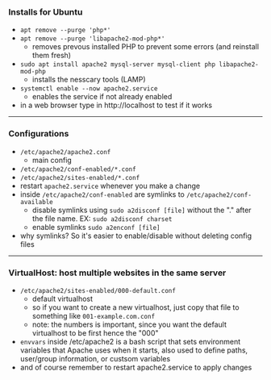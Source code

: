 ### Installs for Ubuntu
- `apt remove --purge 'php*'`
- `apt remove --purge 'libapache2-mod-php*'`
  - removes prevous installed PHP to prevent some errors (and reinstall them fresh)
- `sudo apt install apache2 mysql-server mysql-client php libapache2-mod-php`
  - installs the nesscary tools (LAMP)
- `systemctl enable --now apache2.service`
  - enables the service if not already enabled
- in a web browser type in http://localhost to test if it works
___
### Configurations
- `/etc/apache2/apache2.conf`
  - main config
- `/etc/apache2/conf-enabled/*.conf`
- `/etc/apache2/sites-enabled/*.conf`
- restart `apache2.service` whenever you make a change
- inside `/etc/apache2/conf-enabled` are symlinks to `/etc/apache2/conf-available`
  - disable symlinks using `sudo a2disconf [file]` without the "." after the file name. EX: `sudo a2disconf charset`
  - enable symlinks `sudo a2enconf [file]`
- why symlinks? So it's easier to enable/disable without deleting config files
___
### VirtualHost: host multiple websites in the same server
- `/etc/apache2/sites-enabled/000-default.conf`
  - default virtualhost
  - so if you want to create a new virtualhost, just copy that file to something like `001-example.com.conf`
  - note: the numbers is important, since you want the default virtualhost to be first hence the "000"
- `envvars` inside /etc/apache2 is a bash script that sets environment variables that Apache uses when it starts, also used to define paths, user/group information, or custsom variables
- and of course remember to restart apache2.service to apply changes




